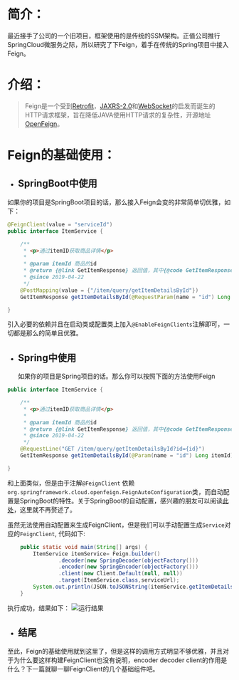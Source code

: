 # 简介：
最近接手了公司的一个旧项目，框架使用的是传统的SSM架构。正值公司推行SpringCloud微服务之际，所以研究了下Feign，着手在传统的Spring项目中接入Feign。

# 介绍：
> Feign是一个受到[Retrofit](https://github.com/square/retrofit)，[JAXRS-2.0](https://github.com/jax-rs)和[WebSocket](http://www.oracle.com/technetwork/articles/java/jsr356-1937161.html)的启发而诞生的HTTP请求框架，旨在降低JAVA使用HTTP请求的复杂性，开源地址[OpenFeign](https://github.com/OpenFeign/feign)。

# Feign的基础使用：
* ## SpringBoot中使用
如果你的项目是SpringBoot项目的话，那么接入Feign会变的非常简单切优雅，如下：

```java
@FeignClient(value = "serviceId")
public interface ItemService {

    /**
     * <p>通过itemID获取商品详情</p>
     *
     * @param itemId 商品的id
     * @return {@link GetItemResponse} 返回值，其中{@code GetItemResponse.code} 为200时，正常
     * @since 2019-04-22
     */
    @PostMapping(value = {"/item/query/getItemDetailsById"})
    GetItemResponse getItemDetailsById(@RequestParam(name = "id") Long itemId);

}
```
引入必要的依赖并且在启动类或配置类上加入`@EnableFeignClients`注解即可，一切都是那么的简单且优雅。
* ## Spring中使用
  如果你的项目是Spring项目的话。那么你可以按照下面的方法使用Feign
 
```java
public interface ItemService {

    /**
     * <p>通过itemID获取商品详情</p>
     *
     * @param itemId 商品的id
     * @return {@link GetItemResponse} 返回值，其中{@code GetItemResponse.code} 为200时，正常
     * @since 2019-04-22
     */
    @RequestLine("GET /item/query/getItemDetailsById?id={id}")
    GetItemResponse getItemDetailsById(@Param(name = "id") Long itemId);

}
```
和上面类似，但是由于注解`@FeignClient` 依赖`org.springframework.cloud.openfeign.FeignAutoConfiguration`类，而自动配置是SpringBoot的特性。关于SpringBoot的自动配置，感兴趣的朋友可以阅读[此处](https://docs.spring.io/spring-boot/docs/current/reference/html/using-boot-auto-configuration.html)，这里就不再赘述了。

虽然无法使用自动配置来生成FeignClient，但是我们可以手动配置生成`Service`对应的`FeignClient`, 代码如下:
```java
    public static void main(String[] args) {
        ItemService itemService= Feign.builder()
                .decoder(new SpringDecoder(objectFactory()))
                .encoder(new SpringEncoder(objectFactory()))
                .client(new Client.Default(null, null))
                .target(ItemService.class,serviceUrl);
        System.out.println(JSON.toJSONString(itemService.getItemDetailsById(3837919L)));
    }
```
执行成功，结果如下：
![运行结果](https://sheapic.oss-cn-shenzhen.aliyuncs.com/1563280323%281%29.jpg)


* ## 结尾
至此，Feign的基础使用就到这里了，但是这样的调用方式明显不够优雅，并且对于为什么要这样构建FeignClient也没有说明，encoder decoder client的作用是什么？下一篇就聊一聊FeignClient的几个基础组件吧。




